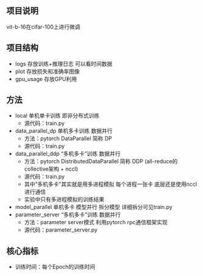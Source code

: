 ## 项目说明
vit-b-16在cifar-100上进行微调

## 项目结构
- logs 存放训练+推理日志 可以看时间数据
- plot 存放损失和准确率图像
- gpu_usage 存放GPU利用

## 方法
- local 单机单卡训练 即非分布式训练
    - 源代码：train.py
- data_parallel_dp 单机多卡训练 数据并行
    - 方法：pytorch DataParallel 简称 DP
    - 源代码：train.py
- data_parallel_ddp “多机多卡”训练 数据并行
    - 方法：pytorch DistributedDataParallel 简称 DDP (all-reduce的collective架构 + nccl)
    - 源代码：train.py
    - 其中“多机多卡”其实就是用多进程模拟 每个进程一张卡 底层还是使用nccl进行通信
    - 实验中只有多进程模拟的训练结果
- model_parallel 单机多卡 模型并行 拆分模型 详细拆分可见train.py
- parameter_server “多机多卡”训练 数据并行
    - 方法：parameter server模式 利用pytorch rpc通信框架实现
    - 源代码：parameter_server.py


## 核心指标
- 训练时间：每个Epoch的训练时间